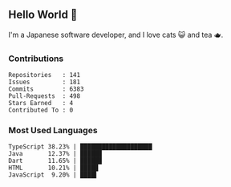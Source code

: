 ## Hello World 👋

I'm a Japanese software developer, and I love cats 😺 and tea 🫖.

### Contributions

    Repositories   : 141
    Issues         : 181
    Commits        : 6383
    Pull-Requests  : 498
    Stars Earned   : 4
    Contributed To : 0

### Most Used Languages

    TypeScript 38.23% | ████████████████████
    Java       12.37% | ██████
    Dart       11.65% | ██████
    HTML       10.21% | █████
    JavaScript  9.20% | ████▌
